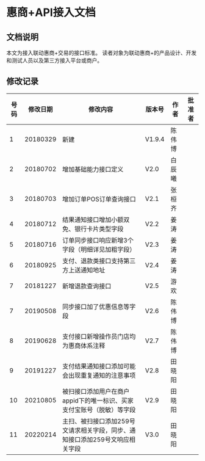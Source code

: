 # 惠商+API接入文档

## 文档说明
本文为接入联动惠商+交易的接口标准。
读者对象为联动惠商+的产品设计、开发和测试人员以及第三方接入平台或商户。

## 修改记录
|号码|修改日期|修改内容|版本号|作者|批准者|
|---|---|---|---|---|---|
|1|20180329|新建|V1.9.4|陈伟博||
|2|20180702|增加基础能力接口定义|V2.0|白辰曦||
|3|20180703|增加订单POS订单查询接口|V2.1|张桓齐||
|4|20180712|结果通知接口增加小额双免、银行卡片类型字段|V2.2|姜涛||
|5|20180716|订单同步接口响应新增3个字段（明细详见加粗字段）|V2.3|姜涛||
|6|20180925|支付、退款类接口支持第三方上送通知地址|V2.4|姜涛||
|7|20181227|新增退款查询接口|V2.5|游欢||
|7|20190508|同步接口加了优惠信息等字段|V2.6|陈伟博||
|8|20190628|支付接口新增操作员门店均为惠商体系注释|V2.7|陈伟博||
|9|20191227|支付结果通知接口添加可能会出现重复通知的注意事项|V2.8|田晓阳||
|10|20210805|被扫接口添加用户在商户appid下的唯一标识、买家支付宝账号（脱敏）等字段|V2.9|田晓阳||
|11|20220214|主扫、被扫接口添加259号文请求相关字段，同步、通知接口添加259号文响应相关字段|V3.0|田晓阳||

